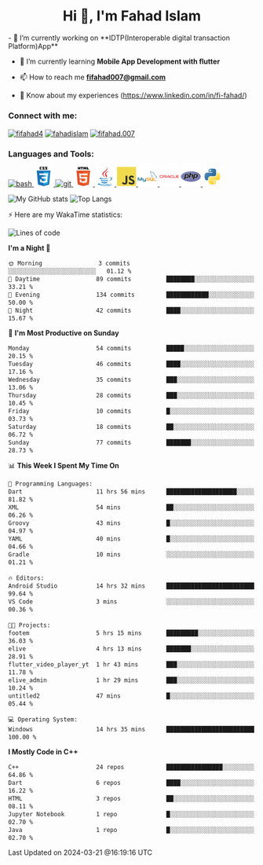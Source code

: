 <h1 align="center">Hi 👋, I'm Fahad Islam</h1>
- 🔭 I’m currently working on **IDTP(Interoperable digital transaction Platform)App**

- 🌱 I’m currently learning **Mobile App Development with flutter**

- 📫 How to reach me **fifahad007@gmail.com**

- 📄 Know about my experiences (https://www.linkedin.com/in/fi-fahad/)

<h3 align="left">Connect with me:</h3>
<p align="left">
<a href="https://twitter.com/fifahad4" target="blank"><img align="center" src="https://raw.githubusercontent.com/rahuldkjain/github-profile-readme-generator/master/src/images/icons/Social/twitter.svg" alt="fifahad4" height="30" width="40" /></a>
<a href="https://www.linkedin.com/in/fi-fahad/" target="blank"><img align="center" src="https://raw.githubusercontent.com/rahuldkjain/github-profile-readme-generator/master/src/images/icons/Social/linked-in-alt.svg" alt="fahadislam" height="30" width="40" /></a>
<a href="https://fb.com/fifahad.007" target="blank"><img align="center" src="https://raw.githubusercontent.com/rahuldkjain/github-profile-readme-generator/master/src/images/icons/Social/facebook.svg" alt="fifahad.007" height="30" width="40" /></a>
</p>

<h3 align="left">Languages and Tools:</h3>
<p align="left"> <a href="https://www.gnu.org/software/bash/" target="_blank" rel="noreferrer"> <img src="https://www.vectorlogo.zone/logos/gnu_bash/gnu_bash-icon.svg" alt="bash" width="40" height="40"/> </a> <a href="https://www.w3schools.com/css/" target="_blank" rel="noreferrer"> <img src="https://raw.githubusercontent.com/devicons/devicon/master/icons/css3/css3-original-wordmark.svg" alt="css3" width="40" height="40"/> </a> <a href="https://git-scm.com/" target="_blank" rel="noreferrer"> <img src="https://www.vectorlogo.zone/logos/git-scm/git-scm-icon.svg" alt="git" width="40" height="40"/> </a> <a href="https://www.w3.org/html/" target="_blank" rel="noreferrer"> <img src="https://raw.githubusercontent.com/devicons/devicon/master/icons/html5/html5-original-wordmark.svg" alt="html5" width="40" height="40"/> </a> <a href="https://www.java.com" target="_blank" rel="noreferrer"> <img src="https://raw.githubusercontent.com/devicons/devicon/master/icons/java/java-original.svg" alt="java" width="40" height="40"/> </a> <a href="https://developer.mozilla.org/en-US/docs/Web/JavaScript" target="_blank" rel="noreferrer"> <img src="https://raw.githubusercontent.com/devicons/devicon/master/icons/javascript/javascript-original.svg" alt="javascript" width="40" height="40"/> </a> <a href="https://www.mysql.com/" target="_blank" rel="noreferrer"> <img src="https://raw.githubusercontent.com/devicons/devicon/master/icons/mysql/mysql-original-wordmark.svg" alt="mysql" width="40" height="40"/> </a> <a href="https://www.oracle.com/" target="_blank" rel="noreferrer"> <img src="https://raw.githubusercontent.com/devicons/devicon/master/icons/oracle/oracle-original.svg" alt="oracle" width="40" height="40"/> </a> <a href="https://www.php.net" target="_blank" rel="noreferrer"> <img src="https://raw.githubusercontent.com/devicons/devicon/master/icons/php/php-original.svg" alt="php" width="40" height="40"/> </a> <a href="https://www.python.org" target="_blank" rel="noreferrer"> <img src="https://raw.githubusercontent.com/devicons/devicon/master/icons/python/python-original.svg" alt="python" width="40" height="40"/> </a> </p>

![My GitHub stats](https://github-readme-stats.vercel.app/api?username=Fahaddada47&show_icons=true&theme=radical)
![Top Langs](https://github-readme-stats.vercel.app/api/top-langs/?username=Fahaddada47&layout=donut)


⚡ Here are my WakaTime statistics:

<!--START_SECTION:waka-->
![Lines of code](https://img.shields.io/badge/From%20Hello%20World%20I%27ve%20Written-402.9%20thousand%20lines%20of%20code-blue)

**I'm a Night 🦉** 

```text
🌞 Morning                3 commits           ░░░░░░░░░░░░░░░░░░░░░░░░░   01.12 % 
🌆 Daytime                89 commits          ████████░░░░░░░░░░░░░░░░░   33.21 % 
🌃 Evening                134 commits         ████████████░░░░░░░░░░░░░   50.00 % 
🌙 Night                  42 commits          ████░░░░░░░░░░░░░░░░░░░░░   15.67 % 
```
📅 **I'm Most Productive on Sunday** 

```text
Monday                   54 commits          █████░░░░░░░░░░░░░░░░░░░░   20.15 % 
Tuesday                  46 commits          ████░░░░░░░░░░░░░░░░░░░░░   17.16 % 
Wednesday                35 commits          ███░░░░░░░░░░░░░░░░░░░░░░   13.06 % 
Thursday                 28 commits          ███░░░░░░░░░░░░░░░░░░░░░░   10.45 % 
Friday                   10 commits          █░░░░░░░░░░░░░░░░░░░░░░░░   03.73 % 
Saturday                 18 commits          ██░░░░░░░░░░░░░░░░░░░░░░░   06.72 % 
Sunday                   77 commits          ███████░░░░░░░░░░░░░░░░░░   28.73 % 
```


📊 **This Week I Spent My Time On** 

```text
💬 Programming Languages: 
Dart                     11 hrs 56 mins      ████████████████████░░░░░   81.82 % 
XML                      54 mins             ██░░░░░░░░░░░░░░░░░░░░░░░   06.26 % 
Groovy                   43 mins             █░░░░░░░░░░░░░░░░░░░░░░░░   04.97 % 
YAML                     40 mins             █░░░░░░░░░░░░░░░░░░░░░░░░   04.66 % 
Gradle                   10 mins             ░░░░░░░░░░░░░░░░░░░░░░░░░   01.21 % 

🔥 Editors: 
Android Studio           14 hrs 32 mins      █████████████████████████   99.64 % 
VS Code                  3 mins              ░░░░░░░░░░░░░░░░░░░░░░░░░   00.36 % 

🐱‍💻 Projects: 
footem                   5 hrs 15 mins       █████████░░░░░░░░░░░░░░░░   36.03 % 
elive                    4 hrs 13 mins       ███████░░░░░░░░░░░░░░░░░░   28.91 % 
flutter_video_player_yt  1 hr 43 mins        ███░░░░░░░░░░░░░░░░░░░░░░   11.78 % 
elive_admin              1 hr 29 mins        ███░░░░░░░░░░░░░░░░░░░░░░   10.24 % 
untitled2                47 mins             █░░░░░░░░░░░░░░░░░░░░░░░░   05.44 % 

💻 Operating System: 
Windows                  14 hrs 35 mins      █████████████████████████   100.00 % 
```

**I Mostly Code in C++** 

```text
C++                      24 repos            ████████████████░░░░░░░░░   64.86 % 
Dart                     6 repos             ████░░░░░░░░░░░░░░░░░░░░░   16.22 % 
HTML                     3 repos             ██░░░░░░░░░░░░░░░░░░░░░░░   08.11 % 
Jupyter Notebook         1 repo              █░░░░░░░░░░░░░░░░░░░░░░░░   02.70 % 
Java                     1 repo              █░░░░░░░░░░░░░░░░░░░░░░░░   02.70 % 
```




 Last Updated on 2024-03-21 @16:19:16 UTC
<!--END_SECTION:waka-->
